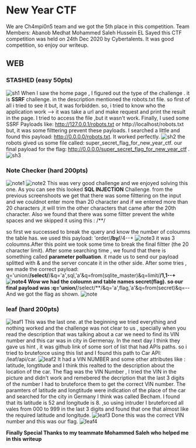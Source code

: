 # New Year CTF 
We are Ch4mpi0n5 team and we got the 5th place in this competition.
Team Members:
Abanob Medhat
Mohammed Saleh
Hussein EL Sayed
this CTF competition was held on 24th Dec 2020 by Cybertalents.
It was good competition, so enjoy our writeup.

## WEB 

### STASHED (easy 50pts)

![sh1](https://www7.0zz0.com/2021/01/19/23/972324946.png)
When I saw the home page , I figured out the type of the challenge . it is **SSRF** challenge.
in the description mentioned the robots.txt file. so first of all i tried to see it but, it was forbidden.
so, i tried to know who the application work --> it was take a url and make request and print the result in the page.
I tried to access the file ,but it wasn't work.
Finally, I used some SSRF Payloads like: http://127.0.0.1/robots.txt or http://localhost/robots.txt but, it was some filttering prevent these payloads.
I searched a little and found this payload: http://0.0.0.0/robots.txt.
It worked perfectly.
![sh2](https://www8.0zz0.com/2021/01/19/23/188479020.png)
the robots gived us some file called: super_secret_flag_for_new_year_ctf. 
our final payload for the flag: http://0.0.0.0/super_secret_flag_for_new_year_ctf .
![sh3](https://www8.0zz0.com/2021/01/19/23/988337241.png)

### Note Checker (hard 200pts)
![note1](https://www3.0zz0.com/2021/01/19/23/627519718.png)
![note2](https://www3.0zz0.com/2021/01/19/23/261163395.png)
This was very good challenge and we enjoyed solving this one.
As you can see this looked **SQL INJECTION** Challenge. from the previous screenshoots we get that there was some filttering on the input and we couldnot enter more than 20 character and if we entered more than 20 characters ,it will trim the other characters that came after the 20th character. 
Also we found that there was some filtter prevent the white spaces and we skipped it using this : /**/

so first we successed to break the query and know the number of coloumns the table has.
we used this payload: 'order/**/by/**/4--+
![note3](https://www3.0zz0.com/2021/01/19/23/275971645.png)
it was 3 coloumns.After this point we took some time to break the final filtter (the 20 character limit). 
After some searching time , we found that there is something called **parameter polluation**. it made us to send our payload splitted with & and the server concate it in the other side. 
After some tries , we made the correct payload: q='union/**/select/**/&q='a',sql,'a'&q=from(sqlite_master)&q=limit/**/1,1--+
![note4](https://www12.0zz0.com/2021/01/19/23/820734671.png)
Wow we had the coloumn and table names  secret(flag). 
so our final payload was :q='union/**/select/**/&q='a',flag,'a'&q=from(secret)&q=--
And we got the flag as shown.
![note](https://www12.0zz0.com/2021/01/19/23/502076450.png)

### leaf (hard 200pts)
![leaf1](https://www8.0zz0.com/2021/01/19/23/384527060.png)
This was the last one. at the beginning we tried everything and nothing worked and the challenge was not clear to us , specially when you read the description that was talking about a car we need to find its VIN number and this car was in city in Germenay.
In the next day I think they gave us hint , it was github link of some sort of list that had APIs paths.
so i tried to bruteforce using this list and I found this path to Car API: /leaf/api/car.
![leaf2](https://www12.0zz0.com/2021/01/19/23/709408822.png)
It had a VIN NUMBER and some other attributes like : latitude, longtitude and I think this realted to the description about the location of the car.
The flag was the VIN Number , I tried the VIN in the picture and didn't work and remebered the decription that the last 3 digits of the number I had to bruteforce them to get the correct VIN number. 
The paramters of latitude and longtitude were indication of the place of the car and searched for the city in Germany I think was called Becham.
I found that its latitude is 52 and longitude is 8. 
,so using intruder I bruteforced all vales from 000 to 999 in the last 3 digits and found that one that almost like the required latitude and longitude.
![leaf3](https://www3.0zz0.com/2021/01/20/00/273055686.png)
Done this was the correct VIN number and this was our flag.
![leaf4](https://www3.0zz0.com/2021/01/20/00/116444937.png)

**Finally Special Thanks to my teammate Mohammed Saleh who helped me in this writeup**

